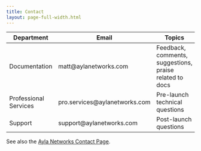 ```yaml
---
title: Contact
layout: page-full-width.html
---
```


|Department|Email|Topics|
|-|-|-|
|Documentation|matt&#64;aylanetworks.com|Feedback, comments, suggestions, praise related to docs|
|Professional Services|pro.services&#64;aylanetworks.com|Pre-launch technical questions|
|Support|support&#64;aylanetworks.com|Post-launch questions|

See also the [Ayla Networks Contact Page](https://www.aylanetworks.com/company/contact-us).